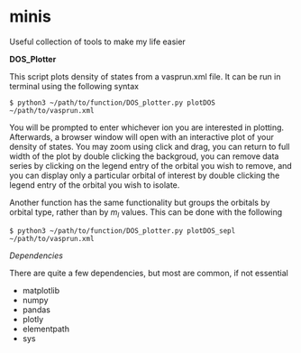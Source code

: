 # minis
Useful collection of tools to make my life easier

**DOS_Plotter**

This script plots density of states from a vasprun.xml file. It can be run in terminal using the following syntax

```
$ python3 ~/path/to/function/DOS_plotter.py plotDOS ~/path/to/vasprun.xml
```

You will be prompted to enter whichever ion you are interested in plotting. Afterwards, a browser window will open with an interactive plot of your density of states. You may zoom using click and drag, you can return to full width of the plot by double clicking the backgroud, you can remove data series by clicking on the legend entry of the orbital you wish to remove, and you can display only a particular orbital of interest by double clicking the legend entry of the orbital you wish to isolate. 

Another function has the same functionality but groups the orbitals by orbital type, rather than by $m_l$ values. This can be done with the following

```
$ python3 ~/path/to/function/DOS_plotter.py plotDOS_sepl ~/path/to/vasprun.xml
```

*Dependencies*

There are quite a few dependencies, but most are common, if not essential

- matplotlib
- numpy
- pandas
- plotly
- elementpath
- sys